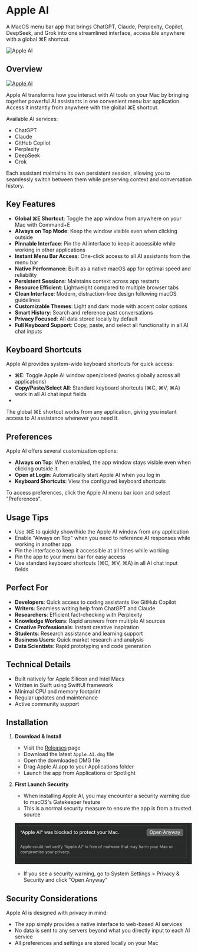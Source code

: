 # Apple AI

A MacOS menu bar app that brings ChatGPT, Claude, Perplexity, Copilot, DeepSeek, and Grok into one streamlined interface, accessible anywhere with a global ⌘E shortcut.

![Apple AI](interface.png)

## Overview

[![Apple AI](https://github.com/user-attachments/assets/3cb46101-0ec4-49ea-9c50-99eaa6d8344b)](https://github.com/user-attachments/assets/3cb46101-0ec4-49ea-9c50-99eaa6d8344b)

Apple AI transforms how you interact with AI tools on your Mac by bringing together powerful AI assistants in one convenient menu bar application. Access it instantly from anywhere with the global ⌘E shortcut.

Available AI services:
- ChatGPT
- Claude 
- GitHub Copilot
- Perplexity
- DeepSeek
- Grok

Each assistant maintains its own persistent session, allowing you to seamlessly switch between them while preserving context and conversation history.

## Key Features

- **Global ⌘E Shortcut**: Toggle the app window from anywhere on your Mac with Command+E
- **Always on Top Mode**: Keep the window visible even when clicking outside
- **Pinnable Interface**: Pin the AI interface to keep it accessible while working in other applications
- **Instant Menu Bar Access**: One-click access to all AI assistants from the menu bar
- **Native Performance**: Built as a native macOS app for optimal speed and reliability
- **Persistent Sessions**: Maintains context across app restarts
- **Resource Efficient**: Lightweight compared to multiple browser tabs
- **Clean Interface**: Modern, distraction-free design following macOS guidelines
- **Customizable Themes**: Light and dark mode with accent color options
- **Smart History**: Search and reference past conversations
- **Privacy Focused**: All data stored locally by default
- **Full Keyboard Support**: Copy, paste, and select all functionality in all AI chat inputs

## Keyboard Shortcuts

Apple AI provides system-wide keyboard shortcuts for quick access:

- **⌘E**: Toggle Apple AI window open/closed (works globally across all applications)
- **Copy/Paste/Select All**: Standard keyboard shortcuts (⌘C, ⌘V, ⌘A) work in all AI chat input fields
- 
The global ⌘E shortcut works from any application, giving you instant access to AI assistance whenever you need it.

## Preferences

Apple AI offers several customization options:

- **Always on Top**: When enabled, the app window stays visible even when clicking outside it
- **Open at Login**: Automatically start Apple AI when you log in
- **Keyboard Shortcuts**: View the configured keyboard shortcuts

To access preferences, click the Apple AI menu bar icon and select "Preferences".

## Usage Tips

- Use ⌘E to quickly show/hide the Apple AI window from any application
- Enable "Always on Top" when you need to reference AI responses while working in another app
- Pin the interface to keep it accessible at all times while working
- Pin the app to your menu bar for easy access
- Use standard keyboard shortcuts (⌘C, ⌘V, ⌘A) in all AI chat input fields

## Perfect For

- **Developers**: Quick access to coding assistants like GitHub Copilot
- **Writers**: Seamless writing help from ChatGPT and Claude
- **Researchers**: Efficient fact-checking with Perplexity
- **Knowledge Workers**: Rapid answers from multiple AI sources
- **Creative Professionals**: Instant creative inspiration
- **Students**: Research assistance and learning support
- **Business Users**: Quick market research and analysis
- **Data Scientists**: Rapid prototyping and code generation

## Technical Details

- Built natively for Apple Silicon and Intel Macs
- Written in Swift using SwiftUI framework
- Minimal CPU and memory footprint
- Regular updates and maintenance
- Active community support

## Installation

1. **Download & Install**
   - Visit the [Releases](https://github.com/bunnysayzz/appleai/releases) page
   - Download the latest `Apple.AI.dmg` file
   - Open the downloaded DMG file
   - Drag Apple AI.app to your Applications folder
   - Launch the app from Applications or Spotlight

2. **First Launch Security**
   - When installing Apple AI, you may encounter a security warning due to macOS's Gatekeeper feature
   - This is a normal security measure to ensure the app is from a trusted source
   
   ![Security Warning](privacyissues.png)
   - If you see a security warning, go to System Settings > Privacy & Security and click "Open Anyway"


## Security Considerations

Apple AI is designed with privacy in mind:
- The app simply provides a native interface to web-based AI services
- No data is sent to any servers beyond what you directly input to each AI service
- All preferences and settings are stored locally on your Mac


